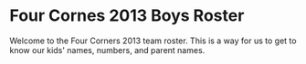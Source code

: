 # Four Cornes 2013 Boys Roster

Welcome to the Four Corners 2013 team roster. This is a way for us to get to know our kids' names, numbers, and parent names.